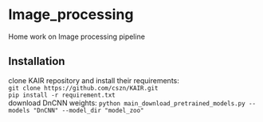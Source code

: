 # Image_processing
Home work on Image processing pipeline

## Installation
clone KAIR repository and install their requirements:  
`git clone https://github.com/cszn/KAIR.git`  
`pip install -r requirement.txt`  
download DnCNN weights:
`python main_download_pretrained_models.py --models "DnCNN" --model_dir "model_zoo"`  
